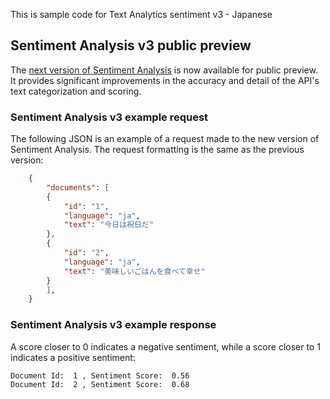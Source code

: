 ﻿This is sample code for Text Analytics sentiment v3 - Japanese
 
 ## Sentiment Analysis v3 public preview

The [next version of Sentiment Analysis](https://westcentralus.dev.cognitive.microsoft.com/docs/services/TextAnalytics-v3-0-preview/operations/56f30ceeeda5650db055a3c9) is now available for public preview. It provides significant improvements in the accuracy and detail of the API's text categorization and scoring.


### Sentiment Analysis v3 example request

The following JSON is an example of a request made to the new version of Sentiment Analysis. The request formatting is the same as the previous version:

```json
    {
        "documents": [
        {
            "id": "1",
            "language": "ja",
            "text": "今日は祝日だ"
        },
        {
            "id": "2",
            "language": "ja",
            "text": "美味しいごはんを食べて幸せ"
        }
        ],
    }
```

### Sentiment Analysis v3 example response

A score closer to 0 indicates a negative sentiment, while a score closer to 1 indicates a positive sentiment:

```console
Document Id:  1 , Sentiment Score:  0.56
Document Id:  2 , Sentiment Score:  0.68
```
